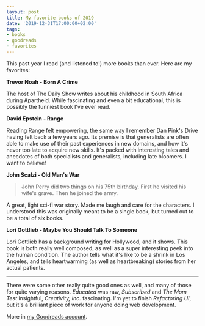 ```yaml
---
layout: post
title: My favorite books of 2019
date: '2019-12-31T17:00:00+02:00'
tags:
- books
- goodreads
- favorites
---
```


This past year I read (and listened to!) more books than ever. Here are my favorites:

**Trevor Noah - Born A Crime**

The host of The Daily Show writes about his childhood in South Africa during Apartheid. While fascinating and even a bit educational, this is possibly the funniest book I've ever read.

**David Epstein - Range**

Reading Range felt empowering, the same way I remember Dan Pink's Drive having felt back a few years ago. Its premise is that generalists are often able to make use of their past experiences in new domains, and how it's never too late to acquire new skills. It's packed with interesting tales and anecdotes of both specialists and generalists, including late bloomers. I want to believe!

**John Scalzi - Old Man's War**

> John Perry did two things on his 75th birthday. First he visited his wife's grave. Then he joined the army.

A great, light sci-fi war story. Made me laugh and care for the characters. I understood this was originally meant to be a single book, but turned out to be a total of six books.

**Lori Gottlieb - Maybe You Should Talk To Someone**

Lori Gottlieb has a background writing for Hollywood, and it shows. This book is both really well composed, as well as a super interesting peek into the human condition. The author tells what it's like to be a shrink in Los Angeles, and tells heartwarming (as well as heartbreaking) stories from her actual patients.

---

There were some other really quite good ones as well, and many of those for quite varying reasons. *Educated* was raw, *Subscribed* and *The Mom Test* insightful, *Creativity, Inc.* fascinating. I'm yet to finish *Refactoring UI*, but it's a brilliant piece of work for anyone doing web development.

More in [my Goodreads account](https://www.goodreads.com/user/show/1011336-mike-arvela).
